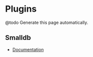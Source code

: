 Plugins
=======

@todo Generate this page automatically.

Smalldb
-------

  - [Documentation](../../../../plugin/smalldb/doc/doxygen/html/index.html)

